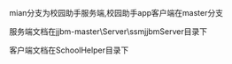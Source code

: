 mian分支为校园助手服务端,校园助手app客户端在master分支

服务端文档在jjbm-master\Server\ssmjjbmServer目录下

客户端文档在SchoolHelper目录下
